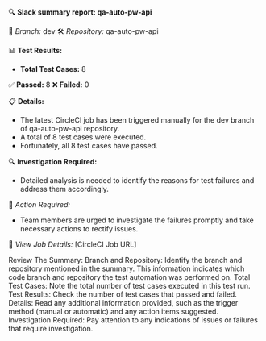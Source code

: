 🔍 **Slack summary report: qa-auto-pw-api**

🚀 *Branch:* dev
🛠️ *Repository:* qa-auto-pw-api

📊 **Test Results:**
   - **Total Test Cases:** 8

   ✅ **Passed:** 8
   ❌ **Failed:** 0

📋 **Details:**
   - The latest CircleCI job has been triggered manually for the dev branch of qa-auto-pw-api repository. 
   - A total of 8 test cases were executed.
   - Fortunately, all 8 test cases have passed.

🔍 **Investigation Required:**
   - Detailed analysis is needed to identify the reasons for test failures and address them accordingly.

📢 *Action Required:*
   - Team members are urged to investigate the failures promptly and take necessary actions to rectify issues.

🔗 *View Job Details:* [CircleCI Job URL]

Review The Summary:
Branch and Repository: Identify the branch and repository mentioned in the summary. This information indicates which code branch and repository the test automation was performed on.
Total Test Cases: Note the total number of test cases executed in this test run.
Test Results: Check the number of test cases that passed and failed.
Details: Read any additional information provided, such as the trigger method (manual or automatic) and any action items suggested.
Investigation Required: Pay attention to any indications of issues or failures that require investigation.

